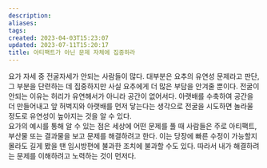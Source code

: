```yaml
---
description:
aliases: 
tags: 
created: 2023-04-03T15:23:07
updated: 2023-07-11T15:20:17
title: 아티팩트가 아닌 문제 자체에 집중하라
---
```

요가 자세 중 전굴자세가 안되는 사람들이 많다. 대부분은 요추의 유연성 문제라고 판단, 그 부분을 단련하는 데 집중하지만 사실 요추에게 더 많은 부담을 안겨줄 뿐이다. 전굴이 안되는 이유는 허리가 유연해서가 아니라 공간이 없어서다. 아랫배를 수축하여 공간을 더 만들어내고 앞 허벅지와 아랫배를 먼저 닿는다는 생각으로 전굴을 시도하면 놀라울 정도로 유연성이 높아지는 것을 알 수 있다.  
요가의 예시를 통해 알 수 있는 점은 세상에 어떤 문제를 풀 때 사람들은 주로 아티팩트, 부산물 또는 결과물을 보고 문제를 해결하려고 한다. 이는 당장에 빠른 수정이 가능할지 몰라도 길게 봤을 땐 임시방편에 불과한 조치에 불과할 수도 있다. 따라서 내가 해결하려는 문제를 이해하려고 노력하는 것이 먼저다.